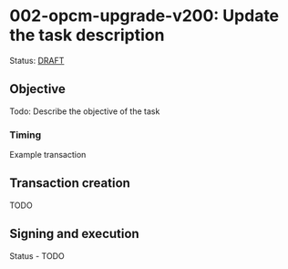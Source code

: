 # 002-opcm-upgrade-v200: Update the task description

Status: [DRAFT]()

## Objective

Todo: Describe the objective of the task

### Timing

Example transaction

## Transaction creation

TODO

## Signing and execution

Status - TODO

